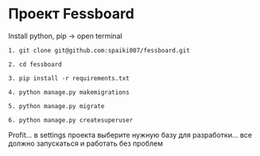 # Проект Fessboard

Install python, pip -> open terminal

    1. git clone git@github.com:spaiki007/fessboard.git

    2. cd fessboard

    3. pip install -r requirements.txt

    4. python manage.py makemigrations

    5. python manage.py migrate

    6. python manage.py createsuperuser

Profit... в settings проекта выберите нужную базу для разработки... все должно запускаться и работать без проблем
